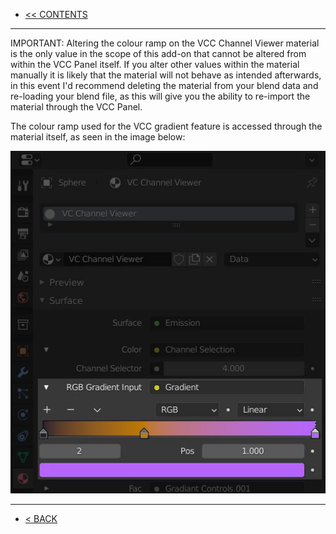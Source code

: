 * [<< CONTENTS](Contents.md)

***

IMPORTANT: Altering the colour ramp on the VCC Channel Viewer material is the only value in the scope of this add-on that cannot be altered from within the VCC Panel itself. If you alter other values within the material manually it is likely that the material will not behave as intended afterwards, in this event I'd recommend deleting the material from your blend data and re-loading your blend file, as this will give you the ability to re-import the material through the VCC Panel.

The colour ramp used for the VCC gradient feature is accessed through the material itself, as seen in the image below:

![](https://github.com/Squeyed-Addons/VCC-Docs/blob/main/Media/Images/colour%20ramp.JPG?raw=true)

***

* [< BACK](Presets-Explained.md)